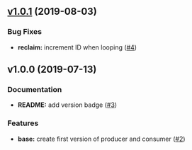 
<a name="v1.0.1"></a>
## [v1.0.1](https://github.com/robinjoseph08/redisqueue/compare/v1.0.0...v1.0.1) (2019-08-03)

### Bug Fixes

* **reclaim:** increment ID when looping ([#4](https://github.com/robinjoseph08/redisqueue/issues/4))


<a name="v1.0.0"></a>
## v1.0.0 (2019-07-13)

### Documentation

* **README:** add version badge ([#3](https://github.com/robinjoseph08/redisqueue/issues/3))

### Features

* **base:** create first version of producer and consumer ([#2](https://github.com/robinjoseph08/redisqueue/issues/2))

